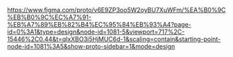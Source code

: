 https://www.figma.com/proto/v6E9ZP3oo5W2oyBU7XuWFm/%EA%B0%9C%EB%B0%9C%EC%A7%91-%EB%A7%89%EB%82%B4%EC%95%84%EB%93%A4?page-id=0%3A1&type=design&node-id=1081-5&viewport=717%2C-15446%2C0.44&t=qIxXBO3i5HjMUC6d-1&scaling=contain&starting-point-node-id=1081%3A5&show-proto-sidebar=1&mode=design